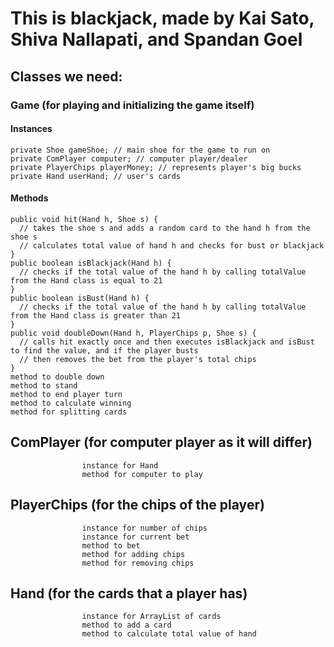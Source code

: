 # This is blackjack, made by Kai Sato, Shiva Nallapati, and Spandan Goel
## Classes we need:
### Game (for playing and initializing the game itself)
#### Instances
```
private Shoe gameShoe; // main shoe for the game to run on
private ComPlayer computer; // computer player/dealer
private PlayerChips playerMoney; // represents player's big bucks
private Hand userHand; // user's cards
```
#### Methods
```
public void hit(Hand h, Shoe s) {
  // takes the shoe s and adds a random card to the hand h from the shoe s
  // calculates total value of hand h and checks for bust or blackjack
}
public boolean isBlackjack(Hand h) {
  // checks if the total value of the hand h by calling totalValue from the Hand class is equal to 21
}
public boolean isBust(Hand h) {
  // checks if the total value of the hand h by calling totalValue from the Hand class is greater than 21
}
public void doubleDown(Hand h, PlayerChips p, Shoe s) {
  // calls hit exactly once and then executes isBlackjack and isBust to find the value, and if the player busts
  // then removes the bet from the player's total chips
}
method to double down
method to stand
method to end player turn
method to calculate winning
method for splitting cards
```
##                 ComPlayer (for computer player as it will differ)
                    instance for Hand
                    method for computer to play
                    
##                 PlayerChips (for the chips of the player)
                    instance for number of chips
                    instance for current bet
                    method to bet
                    method for adding chips
                    method for removing chips
                    
##                 Hand (for the cards that a player has)
                    instance for ArrayList of cards
                    method to add a card
                    method to calculate total value of hand
                    
